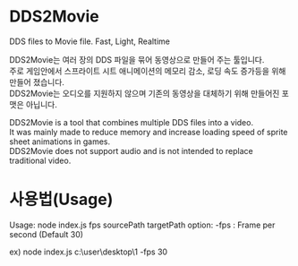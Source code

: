 # DDS2Movie
DDS files to Movie file. Fast, Light, Realtime
    
DDS2Movie는 여러 장의 DDS 파일을 묶어 동영상으로 만들어 주는 툴입니다.      
주로 게임안에서 스프라이트 시트 애니메이션의 메모리 감소, 로딩 속도 증가등을 위해 만들어 졌습니다.   
DDS2Movie는 오디오를 지원하지 않으며 기존의 동영상을 대체하기 위해 만들어진 포맷은 아닙니다.   

DDS2Movie is a tool that combines multiple DDS files into a video.   
It was mainly made to reduce memory and increase loading speed of sprite sheet animations in games.   
DDS2Movie does not support audio and is not intended to replace traditional video.   

# 사용법(Usage)

Usage: node index.js fps sourcePath targetPath
option: 
     -fps : Frame per second (Default 30)
     
ex) node index.js c:\user\desktop\1 -fps 30
